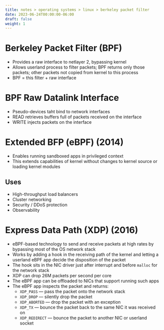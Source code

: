 ```yaml
---
title: notes > operating systems > linux > berkeley packet filter
date: 2023-06-24T00:00:00-06:00
draft: false
weight: 1
---
```


# Berkeley Packet Filter (BPF)
- Provides a raw interface to netlayer 2, bypassing kernel
- Allows userland process to filter packets; BPF returns only those packets; other packets not copied from kernel to this process
- BPF = this filter + raw interface

# BPF Raw Datalink Interface
- Pseudo-devices taht bind to network interfaces
- READ retrieves buffers full of packets received on the interface
- WRITE injects packets on the interface

# Extended BFP (eBPF) (2014)
- Enables running sandboxed apps in privileged context
- This extends capabilities of kernel without changes to kernel source or loading kernel modules

## Uses
- High-throughput load balancers
- Cluster networking
- Security / DDoS protection
- Observability

# Express Data Path (XDP) (2016)
- eBPF-based technology to send and receive packets at high rates by bypassing most of the OS network stack
- Works by adding a hook in the receiving path of the kernel and letting a userland eBPF app decide the disposition of the packet
- The hook sits in the NIC driver just after interrupt and before `malloc` for the network stack
- XDP can drop 26M packets per second per core
- The eBPF app can be offloaded to NICs that support running such apps
- The eBPF app inspects the packet and returns:
  - `XDP_PASS` — pass the packet onto the network stack
  - `XDP_DROP` — silently drop the packet
  - `XDP_ABORTED` — drop the packet with an exception
  - `XDP_TX` — bounce the packet back to the same NIC it was received on
  - `XDP_REDIRECT` — bounce the packet to another NIC or userland socket
